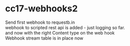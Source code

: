 # cc17-webhooks2
Send first webhook to requestb.in<br/>
webhook to scripted rest api is added - just logging so far.<br/>
and now with the right Content type on the web hook <br/>
Webhook stream table is in place now <br/>
